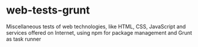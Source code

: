 # web-tests-grunt
Miscellaneous tests of web technologies, like HTML, CSS, JavaScript and services offered on Internet, using npm for package management and Grunt as task runner
